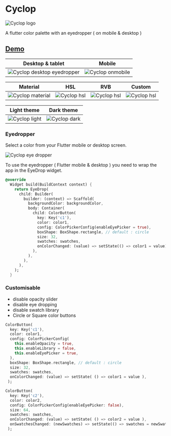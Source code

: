 # Cyclop

![Cyclop logo](https://github.com/rxlabz/paco/raw/master/assets/cyclop_banner.png)

A flutter color palette with an eyedropper ( on mobile & desktop )

## [Demo](https://rxlabz.github.io/paco/)

| Desktop & tablet  |  Mobile|
| --- | --- |
| ![Cyclop desktop eyedropper](https://github.com/rxlabz/cyclop/raw/master/assets/cyclop.gif) | ![Cyclop onmobile](https://github.com/rxlabz/cyclop/raw/master/assets/pacomob.gif) |


| Material | HSL | RVB | Custom |
| --- | --- | --- | --- |
| ![Cyclop material](https://github.com/rxlabz/cyclop/raw/master/assets/cyclop_material.png) | ![Cyclop hsl](https://github.com/rxlabz/cyclop/raw/master/assets/cyclop_hsl.png) | ![Cyclop hsl](https://github.com/rxlabz/cyclop/raw/master/assets/cyclop_rvb.png) | ![Cyclop hsl](https://github.com/rxlabz/cyclop/raw/master/assets/cyclop_custom.png) |



| Light theme | Dark theme |
| --- | --- |
| ![Cyclop light](https://github.com/rxlabz/cyclop/raw/master/assets/cyclop_hsl.png) | ![Cyclop dark](https://github.com/rxlabz/cyclop/raw/master/assets/cyclop_dark.png) |


### Eyedropper

Select a color from your Flutter mobile or desktop screen.

![Cyclop eye dropper](https://github.com/rxlabz/cyclop/raw/master/assets/paco_eyedropper.png) 

To use the eyedropper ( Flutter mobile & desktop ) you need to wrap the app in the EyeDrop widget.

```dart
@override
  Widget build(BuildContext context) {
    return EyeDrop(
      child: Builder(
        builder: (context) => Scaffold(
          backgroundColor: backgroundColor,
          body: Container(
            child: ColorButton(
              key: Key('c1'),
              color: color1,
              config: ColorPickerConfig(enableEyePicker = true),
              boxShape: BoxShape.rectangle, // default : circle
              size: 32,
              swatches: swatches,
              onColorChanged: (value) => setState(() => color1 = value),
            ),
          ),
        ),
      ),
    );
  }
```

### Customisable

- disable opacity slider
- disable eye dropping 
- disable swatch library
- Circle or Square color buttons

```dart
ColorButton(
  key: Key('c1'),
  color: color1,
  config: ColorPickerConfig(
    this.enableOpacity = true,
    this.enableLibrary = false,
    this.enableEyePicker = true,
  ),
  boxShape: BoxShape.rectangle, // default : circle
  size: 32,
  swatches: swatches,
  onColorChanged: (value) => setState( () => color1 = value ),
 );

ColorButton(
  key: Key('c2'),
  color: color2,
  config: ColorPickerConfig(enableEyePicker: false),
  size: 64,
  swatches: swatches,
  onColorChanged: (value) => setState( () => color2 = value ),
  onSwatchesChanged: (newSwatches) => setState(() => swatches = newSwatches),
 );
```








